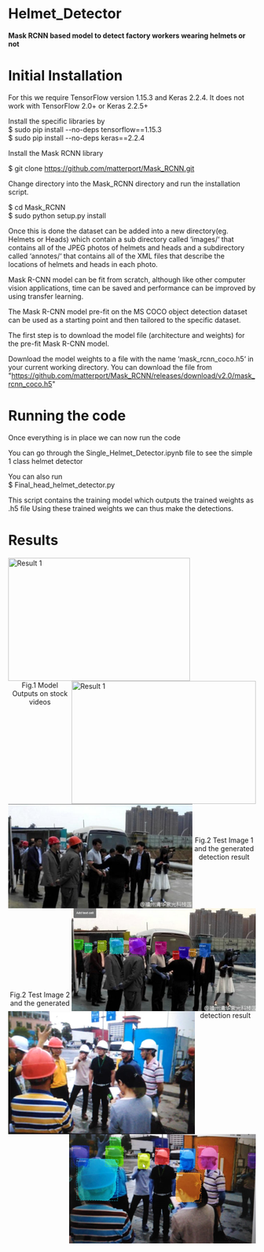 # Helmet_Detector
<b>Mask RCNN based model to detect factory workers wearing helmets or not</b>


<h1><b> Initial Installation </h1></b>

For this we require TensorFlow version 1.15.3 and Keras 2.2.4. It does not work with TensorFlow 2.0+ or Keras 2.2.5+

Install the specific libraries by \
$ sudo pip install --no-deps tensorflow==1.15.3\
$ sudo pip install --no-deps keras==2.2.4
  
Install the Mask RCNN library

$ git clone https://github.com/matterport/Mask_RCNN.git

Change directory into the Mask_RCNN directory and run the installation script.

$ cd Mask_RCNN\
$ sudo python setup.py install

Once this is done the dataset can be added into a new directory(eg. Helmets or Heads) which contain a sub directory called ‘images/‘ that contains all of the JPEG photos of helmets and heads and a subdirectory called ‘annotes/‘ that contains all of the XML files that describe the locations of helmets and heads in each photo.

 Mask R-CNN model can be fit from scratch, although like other computer vision applications, time can be saved and performance can be improved by using transfer learning.

The Mask R-CNN model pre-fit on the MS COCO object detection dataset can be used as a starting point and then tailored to the specific dataset.

The first step is to download the model file (architecture and weights) for the pre-fit Mask R-CNN model.

Download the model weights to a file with the name ‘mask_rcnn_coco.h5‘ in your current working directory.
You can download the file from "https://github.com/matterport/Mask_RCNN/releases/download/v2.0/mask_rcnn_coco.h5"


<h1><b> Running the code </h1></b>

Once everything is in place we can now run the code

You can go through the Single_Helmet_Detector.ipynb file to see the simple 1 class helmet detector

You can also run \
$ Final_head_helmet_detector.py

This script contains the training model which outputs the trained weights as .h5 file
Using these trained weights we can thus make the detections.

<h1><b> Results </h1></b>

<p><img align = "left" src="https://github.com/dhruvtalwar18/Helmet_Detector/blob/main/Results/Test_1.gif" title="Result 1" width =" 370" height = "250"><img align = "right" src="https://github.com/dhruvtalwar18/Helmet_Detector/blob/main/Results/Test_2.gif" title="Result 1" width =" 375" height = "250"></p><br><br><br>
<br><br><br><br><br><br><br><br><br><br>
<p align="center">Fig.1 Model Outputs on stock videos </p><br>
<br>


<p><img align ="left" src="https://github.com/dhruvtalwar18/Helmet_Detector/blob/main/Images/Test_1.jpeg" title="Test Image 1" width = "375"  ><img align ="right" src="https://github.com/dhruvtalwar18/Helmet_Detector/blob/main/Images/Result_1.jpeg" title="Create mission mode" width = "375" ></p><br><br><br><br><br><br><br><br>
<br><br><br>
<p align="center">Fig.2  Test Image 1 and the generated detection result</p><br>
<br>


<p><img align ="left" src="https://github.com/dhruvtalwar18/Helmet_Detector/blob/main/Images/test_2.jpeg" title="Test Image 2" width = "380" height ="250"  ><img align ="right" src="https://github.com/dhruvtalwar18/Helmet_Detector/blob/main/Images/result_2.jpeg" title="Create mission mode" width = "380" ></p><br><br><br><br><br><br><br><br>
<br><br><br>
<p align="center">Fig.2  Test Image 2 and the generated detection result</p><br>
<br>





